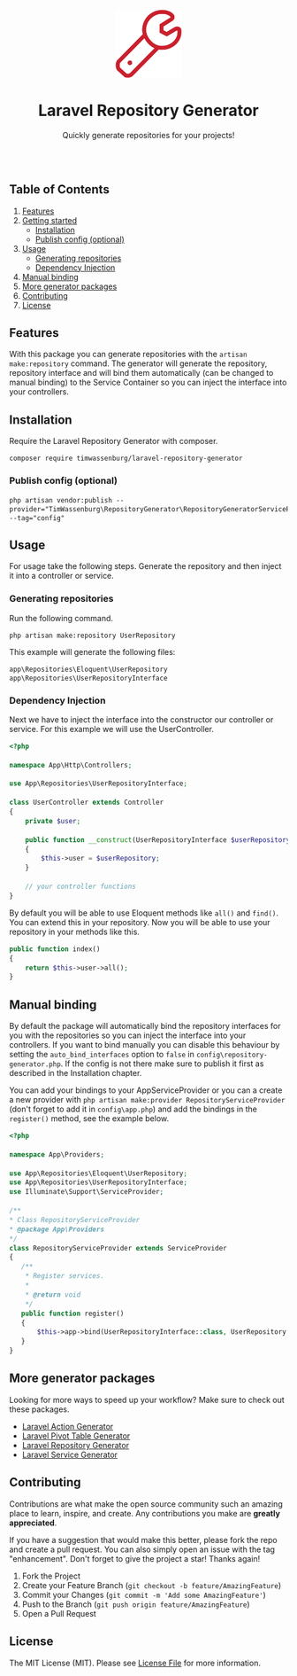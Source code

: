 <br />
<div align="center">
  <a href="https://github.com/timwassenburg/laravel-repository-generator">
    <img src="img/wrench.png" alt="Logo" width=120>
  </a>

<h1 align="center">Laravel Repository Generator</h1>

  <p align="center">
    Quickly generate repositories for your projects!
  </p>
<br><br>
</div>

## Table of Contents
  <ol>
    <li><a href="#features">Features</a></li>
    <li>
        <a href="#getting-started">Getting started</a>
        <ul>
            <li><a href="#installation">Installation</a></li>
            <li><a href="#publish-config-(optional)">Publish config (optional)</a></li>
        </ul>
    </li>
    <li>
      <a href="#usage">Usage</a>
      <ul>
        <li><a href="#generating-repositories">Generating repositories</a></li>
        <li><a href="#dependency-injection">Dependency Injection</a></li>
      </ul>
    </li>
    <li><a href="#manual-binding">Manual binding</a></li>
    <li><a href="#more-generator-packages">More generator packages</a></li>
    <li><a href="#contributing">Contributing</a></li>
    <li><a href="#license">License</a></li>
  </ol>

## Features
With this package you can generate repositories with the ```artisan make:repository``` command. 
The generator will generate the repository, repository interface and will bind them automatically (can be changed to 
manual binding) to the Service Container so you can inject the interface into your controllers.

## Installation
Require the Laravel Repository Generator with composer.
```
composer require timwassenburg/laravel-repository-generator
```

### Publish config (optional)
```
php artisan vendor:publish --provider="TimWassenburg\RepositoryGenerator\RepositoryGeneratorServiceProvider" --tag="config"
```

## Usage
For usage take the following steps. Generate the repository and then inject it into a controller or service.

### Generating repositories
Run the following command.
```
php artisan make:repository UserRepository
```
This example will generate the following files:
```
app\Repositories\Eloquent\UserRepository
app\Repositories\UserRepositoryInterface
```

### Dependency Injection
Next we have to inject the interface into the constructor our controller or service. For this example we will use the UserController.
```php
<?php

namespace App\Http\Controllers;

use App\Repositories\UserRepositoryInterface;

class UserController extends Controller
{
    private $user;

    public function __construct(UserRepositoryInterface $userRepository)
    {
        $this->user = $userRepository;
    }
    
    // your controller functions
}
```

By default you will be able to use Eloquent methods like ```all()``` and ```find()```.
You can extend this in your repository. Now you will be able to use your repository 
in your methods like this.
```php
public function index()
{
    return $this->user->all();
}
```
## Manual binding
By default the package will automatically bind the repository interfaces for you with the repositories so you can
inject the interface into your controllers. If you want to bind manually you can disable
this behaviour by setting the ```auto_bind_interfaces``` option to ```false``` in ```config\repository-generator.php```.
If the config is not there make sure to publish it first as described in the Installation chapter.

You can add your bindings to your AppServiceProvider or 
you can a create a new provider with ```php artisan make:provider RepositoryServiceProvider```
(don't forget to add it in ```config\app.php```) and add the bindings in the ```register()``` method, see the example below.

```php
<?php 

namespace App\Providers; 

use App\Repositories\Eloquent\UserRepository;
use App\Repositories\UserRepositoryInterface;
use Illuminate\Support\ServiceProvider; 

/** 
* Class RepositoryServiceProvider 
* @package App\Providers 
*/ 
class RepositoryServiceProvider extends ServiceProvider 
{ 
   /** 
    * Register services. 
    * 
    * @return void  
    */ 
   public function register() 
   { 
       $this->app->bind(UserRepositoryInterface::class, UserRepository::class);
   }
}
```

## More generator packages
Looking for more ways to speed up your workflow? Make sure to check out these packages.

- [Laravel Action Generator](https://github.com/timwassenburg/laravel-action-generator)
- [Laravel Pivot Table Generator](https://github.com/timwassenburg/laravel-pivot-table-generator)
- [Laravel Repository Generator](https://github.com/timwassenburg/laravel-repository-generator)
- [Laravel Service Generator](https://github.com/timwassenburg/laravel-service-generator)

## Contributing
Contributions are what make the open source community such an amazing place to learn, inspire, and create. Any contributions you make are **greatly appreciated**.

If you have a suggestion that would make this better, please fork the repo and create a pull request. You can also simply open an issue with the tag "enhancement".
Don't forget to give the project a star! Thanks again!

1. Fork the Project
2. Create your Feature Branch (`git checkout -b feature/AmazingFeature`)
3. Commit your Changes (`git commit -m 'Add some AmazingFeature'`)
4. Push to the Branch (`git push origin feature/AmazingFeature`)
5. Open a Pull Request

## License
The MIT License (MIT). Please see [License File](LICENSE.md) for more information.
